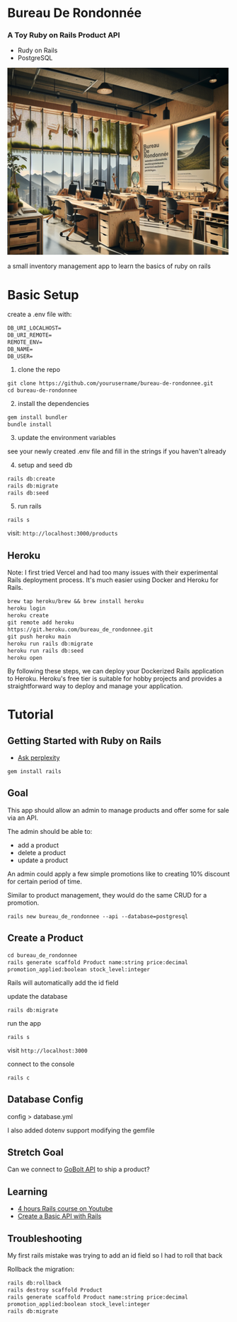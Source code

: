 # Bureau De Rondonnée
### A Toy Ruby on Rails Product API

- Rudy on Rails
- PostgreSQL 

<img src="./bureau_de_rondonnee.png" width="500" />

a small inventory management app to learn the basics of ruby on rails


# Basic Setup

create a .env file with:
```
DB_URI_LOCALHOST=
DB_URI_REMOTE=
REMOTE_ENV=
DB_NAME=
DB_USER=
```

1. clone the repo
```
git clone https://github.com/yourusername/bureau-de-rondonnee.git
cd bureau-de-rondonnee
```

2. install the dependencies
```
gem install bundler
bundle install
```

3. update the environment variables

see your newly created .env file and fill in the strings if you haven't already

4. setup and seed db
```
rails db:create
rails db:migrate
rails db:seed
```
5. run rails
```
rails s
```

visit: `http://localhost:3000/products`

## Heroku 

Note: I first tried Vercel and had too many issues with their experimental Rails deployment process. It's much easier using Docker and Heroku for Rails.

```
brew tap heroku/brew && brew install heroku
heroku login
heroku create
git remote add heroku
https://git.heroku.com/bureau_de_rondonnee.git
git push heroku main
heroku run rails db:migrate
heroku run rails db:seed
heroku open
```

By following these steps, we can deploy your Dockerized Rails application to Heroku. Heroku's free tier is suitable for hobby projects and provides a straightforward way to deploy and manage your application.

# Tutorial 

## Getting Started with Ruby on Rails

- [Ask perplexity](https://www.perplexity.ai/search/i-want-to-learn-the-basics-of-yenohVH9R0KOoReiKvZp.w)

```
gem install rails
```

## Goal

This app should allow an admin to manage products and offer some for sale via an API.

The admin should be able to:
- add a product
- delete a product
- update a product

An admin could apply a few simple promotions like to creating 10% discount for certain period of time. 

Similar to product management, they would do the same CRUD for a promotion. 

```
rails new bureau_de_rondonnee --api --database=postgresql
```

## Create a Product

```
cd bureau_de_rondonnee
rails generate scaffold Product name:string price:decimal promotion_applied:boolean stock_level:integer
```

Rails will automatically add the id field

update the database 

```
rails db:migrate
```

run the app

```
rails s
```

visit `http://localhost:3000`

connect to the console

```
rails c
```

## Database Config

config > database.yml

I also added dotenv support modifying the gemfile 

## Stretch Goal

Can we connect to [GoBolt API](https://www.docs.parcel.gobolt.com/) to ship a product?

## Learning 

- [4 hours Rails course on Youtube](https://www.youtube.com/watch?v=fmyvWz5TUWg)
- [Create a Basic API with Rails](https://www.youtube.com/watch?v=3S9fyfmCf1A&t=4s)

## Troubleshooting

My first rails mistake was trying to add an id field so I had to roll that back

Rollback the migration:

```
rails db:rollback
rails destroy scaffold Product
rails generate scaffold Product name:string price:decimal promotion_applied:boolean stock_level:integer
rails db:migrate
```
